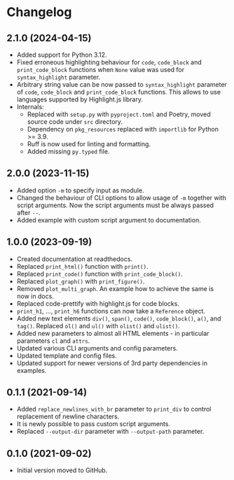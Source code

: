 # Changelog

## 2.1.0 (2024-04-15)

- Added support for Python 3.12.
- Fixed erroneous highlighting behaviour for `code`, `code_block` and `print_code_block`
  functions when `None` value was used for `syntax_highlight` parameter.
- Arbitrary string value can be now passed to `syntax_highlight` parameter
  of `code`, `code_block` and `print_code_block` functions. This allows to use languages
  supported by Highlight.js library.
- Internals:
    - Replaced with `setup.py` with `pyproject.toml` and Poetry, moved source code
      under `src` directory.
    - Dependency on `pkg_resources` replaced with `importlib` for Python >= 3.9.
    - Ruff is now used for linting and formatting.
    - Added missing `py.typed` file.

## 2.0.0 (2023-11-15)

- Added option `-m` to specify input as module.
- Changed the behaviour of CLI options to allow usage of `-m` together with script
  arguments. Now the script arguments must be always passed after `--`.
- Added example with custom script argument to documentation.

## 1.0.0 (2023-09-19)

- Created documentation at readthedocs.
- Replaced `print_html()` function with `print()`.
- Replaced `print_code()` function with `print_code_block()`.
- Replaced `plot_graph()` with `print_figure()`.
- Removed `plot_multi_graph`. An example how to achieve the same is now in docs.
- Replaced code-prettify with highlight.js for code blocks.
- `print_h1`, ..., `print_h6` functions can now take a `Reference` object.
- Added new text elements `div()`, `span()`, `code()`, `code_block()`, `a()`,
  and `tag()`.
  Replaced `ol()` and `ul()` with `olist()` and `ulist()`.
- Added new parameters to almost all HTML elements - in particular parameters `cl`
  and `attrs`.
- Updated various CLI arguments and config parameters.
- Updated template and config files.
- Updated support for newer versions of 3rd party dependencies in examples.

## 0.1.1 (2021-09-14)

- Added `replace_newlines_with_br` parameter to `print_div` to control replacement of
  newline characters.
- It is newly possible to pass custom script arguments.
- Replaced `--output-dir` parameter with `--output-path` parameter.

## 0.1.0 (2021-09-02)

- Initial version moved to GitHub.